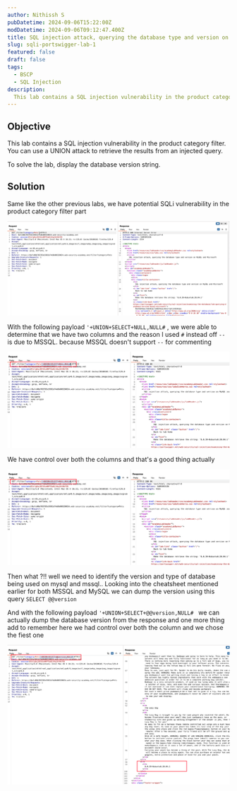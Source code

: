 ```yaml
---
author: Nithissh S
pubDatetime: 2024-09-06T15:22:00Z
modDatetime: 2024-09-06T09:12:47.400Z
title: SQL injection attack, querying the database type and version on MySQL and Microsoft
slug: sqli-portswigger-lab-1
featured: false
draft: false
tags:
  - BSCP
  - SQL Injection
description:
  This lab contains a SQL injection vulnerability in the product category filter. You can use a UNION attack to retrieve the results from an injected query. To solve the lab, display the database version string. 
---
```


## Objective 

This lab contains a SQL injection vulnerability in the product category filter. You can use a UNION attack to retrieve the results from an injected query.

To solve the lab, display the database version string. 

## Solution

Same like the other previous labs, we have potential SQLi vulnerability in the product category filter part 

![](../../assets/images/bscp/sqli/sqli27.png)

With the following payload `'+UNION+SELECT+NULL,NULL#` , we were able to determine that we have two columns and the reason I used `#` instead off `--` is due to MSSQL. because MSSQL doesn't support `--` for commenting

![](../../assets/images/bscp/sqli/sqli28.png)

We have control over both the columns and that's a good thing actually 

![](../../assets/images/bscp/sqli/sqli28.png)

Then what ?!! well we need to identify the version and type of database being used on mysql and mssql.. Looking into the cheatsheet mentioned earlier for both MSSQL and MySQL we can dump the version using this query `SELECT @@version` 

And with the following payload `'+UNION+SELECT+@@version,NULL# ` we can actually dump the database version from the response and one more thing add to remember here we had control over both the column and we chose the fiest one 

![](../../assets/images/bscp/sqli/sqli30.png)